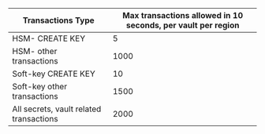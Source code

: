 
| Transactions Type | Max transactions allowed in 10 seconds, per vault per region
--- | ---
| HSM- CREATE KEY | 5
| HSM- other transactions | 1000
| Soft-key CREATE KEY | 10
| Soft-key other transactions | 1500
| All secrets, vault related transactions | 2000
 
 

